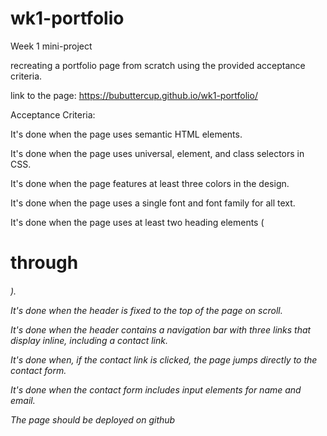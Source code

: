 # wk1-portfolio
Week 1 mini-project

recreating a portfolio page from scratch using the provided acceptance criteria.

link to the page: https://bubuttercup.github.io/wk1-portfolio/

Acceptance Criteria:

It's done when the page uses semantic HTML elements.

It's done when the page uses universal, element, and class selectors in CSS.

It's done when the page features at least three colors in the design.

It's done when the page uses a single font and font family for all text.

It's done when the page uses at least two heading elements (<h1> through <h6>).

It's done when the header is fixed to the top of the page on scroll.

It's done when the header contains a navigation bar with three links that display inline, including a contact link.

It's done when, if the contact link is clicked, the page jumps directly to the contact form.

It's done when the contact form includes input elements for name and email.
  
The page should be deployed on github
